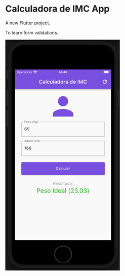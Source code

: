 # Calculadora de IMC App

A new Flutter project.

To learn form validations.

![App example](https://github.com/LeoCosta001/calculadora-imc-example-app/blob/main/app_example.png?raw=true)
